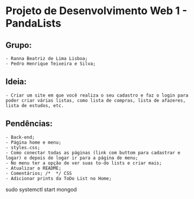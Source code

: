 # Projeto de Desenvolvimento Web 1 - PandaLists

## Grupo:
    - Ranna Beatriz de Lima Lisboa; 
    - Pedro Henrique Teixeira e Silva;

## Ideia:
    - Criar um site em que você realiza o seu cadastro e faz o login para poder criar várias listas, como lista de compras, lista de afazeres, 
    lista de estudos, etc.

## Pendências:
    - Back-end;
    - Página home e menu;
    - styles.css;
    - Como conectar todas as páginas (link com buttom para cadastrar e logar) e depois de logar ir para a página de menu;
    - No menu ter a opção de ver suas to-do lists e criar mais;
    - Atualizar o README;
    - Comentários; /*  */ CSS
    - Adicionar prints da ToDo List no Home;

sudo systemctl start mongod
